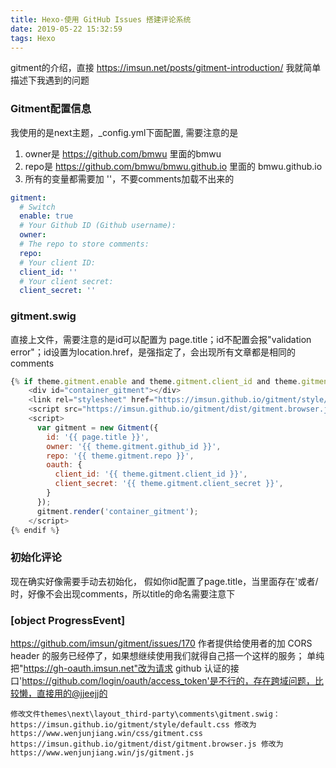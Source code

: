 ```yaml
---
title: Hexo-使用 GitHub Issues 搭建评论系统
date: 2019-05-22 15:32:59
tags: Hexo
---
```


gitment的介绍，直接 https://imsun.net/posts/gitment-introduction/
我就简单描述下我遇到的问题

### Gitment配置信息
我使用的是next主题，_config.yml下面配置, 需要注意的是
1. owner是 https://github.com/bmwu 里面的bmwu
2. repo是 https://github.com/bmwu/bmwu.github.io 里面的 bmwu.github.io
3. 所有的变量都需要加 ''，不要comments加载不出来的

```yml
gitment:
  # Switch
  enable: true
  # Your Github ID (Github username):
  owner:
  # The repo to store comments:
  repo: 
  # Your client ID:
  client_id: ''
  # Your client secret:
  client_secret: ''
```

### gitment.swig
直接上文件，需要注意的是id可以配置为 page.title；id不配置会报"validation error"；id设置为location.href，是强指定了，会出现所有文章都是相同的comments

```javascript
{% if theme.gitment.enable and theme.gitment.client_id and theme.gitment.client_secret %}
    <div id="container_gitment"></div>
    <link rel="stylesheet" href="https://imsun.github.io/gitment/style/default.css">
    <script src="https://imsun.github.io/gitment/dist/gitment.browser.js"></script>
    <script>
      var gitment = new Gitment({
        id: '{{ page.title }}',
        owner: '{{ theme.gitment.github_id }}',
        repo: '{{ theme.gitment.repo }}',
        oauth: {
          client_id: '{{ theme.gitment.client_id }}',
          client_secret: '{{ theme.gitment.client_secret }}',
        }
      });
      gitment.render('container_gitment');
    </script>
{% endif %}
```

### 初始化评论
现在确实好像需要手动去初始化， 假如你id配置了page.title，当里面存在'或者/时，好像不会出现comments，所以title的命名需要注意下


### [object ProgressEvent]
https://github.com/imsun/gitment/issues/170
作者提供给使用者的加 CORS header 的服务已经停了，如果想继续使用我们就得自己搭一个这样的服务；
单纯把"https://gh-oauth.imsun.net"改为请求 github 认证的接口'https://github.com/login/oauth/access_token'是不行的，存在跨域问题，比较懒，直接用的@jjeejj的
```text
修改文件themes\next\layout_third-party\comments\gitment.swig：
https://imsun.github.io/gitment/style/default.css 修改为 https://www.wenjunjiang.win/css/gitment.css
https://imsun.github.io/gitment/dist/gitment.browser.js 修改为 https://www.wenjunjiang.win/js/gitment.js
```
